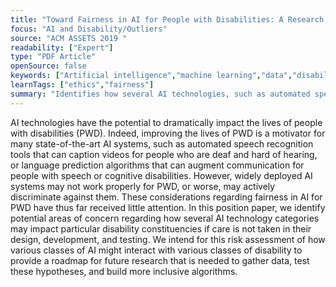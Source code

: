 ```yaml
---
title: "Toward Fairness in AI for People with Disabilities: A Research Roadmap"
focus: "AI and Disability/Outliers"
source: "ACM ASSETS 2019 "
readability: ["Expert"]
type: "PDF Article"
openSource: false
keywords: ["Artificial intelligence","machine learning","data","disability","accessibility","inclusion","AI fairness","AI bias","ethical AI."]
learnTags: ["ethics","fairness"]
summary: "Identifies how several AI technologies, such as automated speech recognition tools and language prediction algorithms, may not be useful for persons with disabilities and may discriminate against them. "
---
```

AI technologies have the potential to dramatically impact the lives of people with disabilities (PWD). Indeed, improving the lives of PWD is a motivator for many state-of-the-art AI systems, such as automated speech recognition tools that can caption videos for people who are deaf and hard of hearing, or language prediction algorithms that can augment communica­tion for people with speech or cognitive disabilities. However, widely deployed AI systems may not work properly for PWD, or worse, may actively discriminate against them. These con­siderations regarding fairness in AI for PWD have thus far received little attention. In this position paper, we identify po­tential areas of concern regarding how several AI technology categories may impact particular disability constituencies if care is not taken in their design, development, and testing. We intend for this risk assessment of how various classes of AI might interact with various classes of disability to provide a roadmap for future research that is needed to gather data, test these hypotheses, and build more inclusive algorithms.

